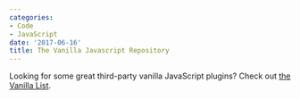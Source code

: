 ```yaml
---
categories:
- Code
- JavaScript
date: '2017-06-16'
title: The Vanilla Javascript Repository
---
```


Looking for some great third-party vanilla JavaScript plugins? Check out <a href="http://www.vanillalist.com/">the Vanilla List</a>.